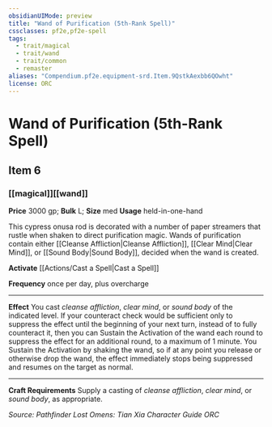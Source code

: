 ```yaml
---
obsidianUIMode: preview
title: "Wand of Purification (5th-Rank Spell)"
cssclasses: pf2e,pf2e-spell
tags:
  - trait/magical
  - trait/wand
  - trait/common
  - remaster
aliases: "Compendium.pf2e.equipment-srd.Item.9QstkAexbb6QOwht"
license: ORC
---
```

# Wand of Purification (5th-Rank Spell)
## Item 6
### [[magical]][[wand]]


**Price** 3000 gp; 
**Bulk** L; **Size** med
**Usage** held-in-one-hand

This cypress onusa rod is decorated with a number of paper streamers that rustle when shaken to direct purification magic. Wands of purification contain either [[Cleanse Affliction|Cleanse Affliction]], [[Clear Mind|Clear Mind]], or [[Sound Body|Sound Body]], decided when the wand is created.

**Activate** [[Actions/Cast a Spell|Cast a Spell]]

**Frequency** once per day, plus overcharge

* * *

**Effect** You cast _cleanse affliction_, _clear mind_, or _sound body_ of the indicated level. If your counteract check would be sufficient only to suppress the effect until the beginning of your next turn, instead of to fully counteract it, then you can Sustain the Activation of the wand each round to suppress the effect for an additional round, to a maximum of 1 minute. You Sustain the Activation by shaking the wand, so if at any point you release or otherwise drop the wand, the effect immediately stops being suppressed and resumes on the target as normal.

* * *

**Craft Requirements** Supply a casting of _cleanse affliction_, _clear mind_, or _sound body_, as appropriate.

*Source: Pathfinder Lost Omens: Tian Xia Character Guide*
*ORC*